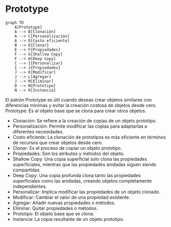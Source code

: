 # Prototype
```mermaid
graph TD
    A[Prototype]
    A --> B[Clonación]
    A --> C[Personalización]
    A --> D[Costo eficiente]
    B --> E{Clonar}
    E --> F{Propiedades}
    F --> G[Shallow Copy]
    F --> H[Deep Copy]
    C --> I{Personalizar}
    I --> J{Propiedades}
    J --> K[Modificar]
    J --> L[Agregar]
    J --> M[Eliminar]
    D --> N{Prototipo}
    N --> O[Instancia]
```

El patrón Prototype es útil cuando deseas crear objetos similares con diferencias mínimas y evitar la creación costosa de objetos desde cero.
Prototype: Es el objeto base que se clona para crear otros objetos.
- Clonación: Se refiere a la creación de copias de un objeto prototipo.
- Personalización: Permite modificar las copias para adaptarlas a diferentes necesidades.
- Costo eficiente: La clonación de prototipos es más eficiente en términos de recursos que crear objetos desde cero.
- Clonar: Es el proceso de copiar un objeto prototipo.
- Propiedades: Son los atributos y métodos del objeto.
- Shallow Copy: Una copia superficial solo clona las propiedades superficiales, mientras que las propiedades anidadas siguen siendo compartidas.
- Deep Copy: Una copia profunda clona tanto las propiedades superficiales como las anidadas, creando objetos completamente independientes.
- Personalizar: Implica modificar las propiedades de un objeto clonado.
- Modificar: Cambiar el valor de una propiedad existente.
- Agregar: Añadir nuevas propiedades o métodos.
- Eliminar: Quitar propiedades o métodos.
- Prototipo: El objeto base que se clona.
- Instancia: La copia resultante de un objeto prototipo.

